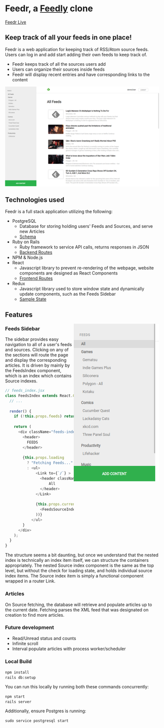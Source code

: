 
# Feedr, a [Feedly](https://feedly.com/) clone

[Feedr Live](https://feedr-fsp.herokuapp.com/)

## Keep track of all your feeds in one place!

Feedr is a web application for keeping track of RSS/Atom source feeds. Users can log in and add start adding their own feeds to keep track of.

* Feedr keeps track of all the sources users add
* Users can organize their sources inside feeds
* Feedr will display recent entries and have corresponding links to the content

<img src="https://github.com/cnguyen714/Feedr/blob/master/readme/feedr-main.png">

## Technologies used

Feedr is a full stack application utilizing the following:

* PostgreSQL
	* Database for storing holding users' Feeds and Sources, and serve new Articles
  * [Schema](https://github.com/cnguyen714/Feedr/wiki/Schema)
* Ruby on Rails
	* Ruby framework to service API calls, returns responses in JSON 
  * [Backend Routes](https://github.com/cnguyen714/Feedr/wiki/Backend-Routes)
* NPM & Node.js
* React
  * Javascript library to prevent re-rendering of the webpage, website components are designed as React Components
  * [Frontend Routes](https://github.com/cnguyen714/Feedr/wiki/Frontend-Routes)
* Redux
  * Javascript library used to store window state and dynamically update components, such as the Feeds Sidebar
  * [Sample State](https://github.com/cnguyen714/Feedr/wiki/Sample-State)

## Features

<img align="right" src="https://github.com/cnguyen714/Feedr/blob/master/readme/sidebar.png">

### Feeds Sidebar

The sidebar provides easy navigation to all of a user's feeds and sources. Clicking on any of the sections will route the page and display the corresponding articles. It is driven by mainly by the FeedsIndex component, which is an index which contains Source indexes. 

```javascript
// feeds_index.jsx
class FeedsIndex extends React.Component {
  // ...

  render() {
    if (!this.props.feeds) return null; 

    return (
      <div className="feeds-index">
        <header>
          FEEDS
        </header>

        {this.props.loading 
          ? "Fetching Feeds..."
          : <ul>
              <Link to={`/`} >
                <header className="select feed-index-item feeds-source-index all-feed">
                    All
                </header>
              </Link>

              {this.props.currentUser.subscribedFeeds.map(feedId => (
                <FeedsSourceIndexContainer feed={this.props.feeds[feedId]} key={`feed-${feedId}`}/>
              ))}
            </ul>
        }
      </div>
    );
  }
}
```
The structure seems a bit daunting, but once we understand that the nested index is technically an index item itself, we can structure the containers appropriately.
The nested Source index component is the same as the top level, but without the check for loading state, and holds individual source index items. The Source index item is simply a functional component wrapped in a router Link.

### Articles

On Source fetching, the database will retrieve and populate articles up to the current date. Fetching parses the XML feed that was designated on creation to find more articles.

### Future development
* Read/Unread status and counts
* Infinite scroll
* Interval populate articles with process worker/scheduler

### Local Build
`npm install`<br>
`rails db:setup`<br>

You can run this locally by running both these commands concurrently:

`npm start`<br>
`rails server`<br>

Additionally, ensure Postgres is running:

`sudo service postgresql start`<br>